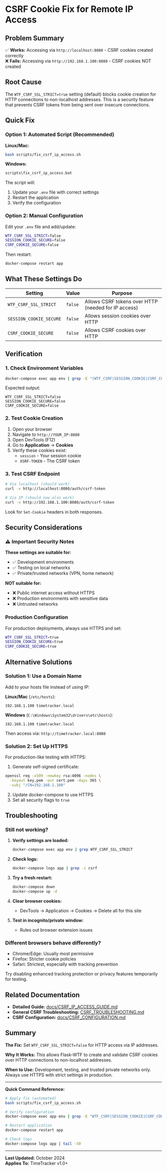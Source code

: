 # CSRF Cookie Fix for Remote IP Access

## Problem Summary

✅ **Works:** Accessing via `http://localhost:8080` - CSRF cookies created correctly  
❌ **Fails:** Accessing via `http://192.168.1.100:8080` - CSRF cookies NOT created

## Root Cause

The `WTF_CSRF_SSL_STRICT=true` setting (default) blocks cookie creation for HTTP connections to non-localhost addresses. This is a security feature that prevents CSRF tokens from being sent over insecure connections.

## Quick Fix

### Option 1: Automated Script (Recommended)

**Linux/Mac:**
```bash
bash scripts/fix_csrf_ip_access.sh
```

**Windows:**
```cmd
scripts\fix_csrf_ip_access.bat
```

The script will:
1. Update your `.env` file with correct settings
2. Restart the application
3. Verify the configuration

### Option 2: Manual Configuration

Edit your `.env` file and add/update:

```bash
WTF_CSRF_SSL_STRICT=false
SESSION_COOKIE_SECURE=false
CSRF_COOKIE_SECURE=false
```

Then restart:
```bash
docker-compose restart app
```

## What These Settings Do

| Setting | Value | Purpose |
|---------|-------|---------|
| `WTF_CSRF_SSL_STRICT` | `false` | Allows CSRF tokens over HTTP (needed for IP access) |
| `SESSION_COOKIE_SECURE` | `false` | Allows session cookies over HTTP |
| `CSRF_COOKIE_SECURE` | `false` | Allows CSRF cookies over HTTP |

## Verification

### 1. Check Environment Variables
```bash
docker-compose exec app env | grep -E "(WTF_CSRF|SESSION_COOKIE|CSRF_COOKIE)"
```

Expected output:
```
WTF_CSRF_SSL_STRICT=false
SESSION_COOKIE_SECURE=false
CSRF_COOKIE_SECURE=false
```

### 2. Test Cookie Creation

1. Open your browser
2. Navigate to `http://YOUR_IP:8080`
3. Open DevTools (F12)
4. Go to **Application** → **Cookies**
5. Verify these cookies exist:
   - `session` - Your session cookie
   - `XSRF-TOKEN` - The CSRF token

### 3. Test CSRF Endpoint

```bash
# Via localhost (should work)
curl -v http://localhost:8080/auth/csrf-token

# Via IP (should now also work)
curl -v http://192.168.1.100:8080/auth/csrf-token
```

Look for `Set-Cookie` headers in both responses.

## Security Considerations

### ⚠️ Important Security Notes

**These settings are suitable for:**
- ✅ Development environments
- ✅ Testing on local networks
- ✅ Private/trusted networks (VPN, home network)

**NOT suitable for:**
- ❌ Public internet access without HTTPS
- ❌ Production environments with sensitive data
- ❌ Untrusted networks

### Production Configuration

For production deployments, always use HTTPS and set:

```bash
WTF_CSRF_SSL_STRICT=true
SESSION_COOKIE_SECURE=true
CSRF_COOKIE_SECURE=true
```

## Alternative Solutions

### Solution 1: Use a Domain Name

Add to your hosts file instead of using IP:

**Linux/Mac** (`/etc/hosts`):
```
192.168.1.100 timetracker.local
```

**Windows** (`C:\Windows\System32\drivers\etc\hosts`):
```
192.168.1.100 timetracker.local
```

Then access via: `http://timetracker.local:8080`

### Solution 2: Set Up HTTPS

For production-like testing with HTTPS:

1. Generate self-signed certificate:
```bash
openssl req -x509 -newkey rsa:4096 -nodes \
  -keyout key.pem -out cert.pem -days 365 \
  -subj "/CN=192.168.1.100"
```

2. Update docker-compose to use HTTPS
3. Set all security flags to `true`

## Troubleshooting

### Still not working?

1. **Verify settings are loaded:**
   ```bash
   docker-compose exec app env | grep WTF_CSRF_SSL_STRICT
   ```

2. **Check logs:**
   ```bash
   docker-compose logs app | grep -i csrf
   ```

3. **Try a fresh restart:**
   ```bash
   docker-compose down
   docker-compose up -d
   ```

4. **Clear browser cookies:**
   - DevTools → Application → Cookies → Delete all for this site

5. **Test in incognito/private window:**
   - Rules out browser extension issues

### Different browsers behave differently?

- Chrome/Edge: Usually most permissive
- Firefox: Stricter cookie policies
- Safari: Strictest, especially with tracking prevention

Try disabling enhanced tracking protection or privacy features temporarily for testing.

## Related Documentation

- **Detailed Guide:** [docs/CSRF_IP_ACCESS_GUIDE.md](docs/CSRF_IP_ACCESS_GUIDE.md)
- **General CSRF Troubleshooting:** [CSRF_TROUBLESHOOTING.md](CSRF_TROUBLESHOOTING.md)
- **CSRF Configuration:** [docs/CSRF_CONFIGURATION.md](docs/CSRF_CONFIGURATION.md)

## Summary

**The Fix:** Set `WTF_CSRF_SSL_STRICT=false` for HTTP access via IP addresses.

**Why It Works:** This allows Flask-WTF to create and validate CSRF cookies over HTTP connections to non-localhost addresses.

**When to Use:** Development, testing, and trusted private networks only. Always use HTTPS with strict settings in production.

---

**Quick Command Reference:**

```bash
# Apply fix (automated)
bash scripts/fix_csrf_ip_access.sh

# Verify configuration
docker-compose exec app env | grep -E "WTF_CSRF|SESSION_COOKIE|CSRF_COOKIE"

# Restart application
docker-compose restart app

# Check logs
docker-compose logs app | tail -50
```

---

**Last Updated:** October 2024  
**Applies To:** TimeTracker v1.0+

